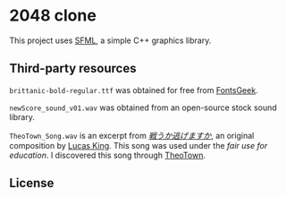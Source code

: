 # 2048 clone

This project uses [SFML](https://www.sfml-dev.org/), a simple C++ graphics library.

## Third-party resources

`brittanic-bold-regular.ttf` was obtained for free from [FontsGeek](https://fontsgeek.com/fonts/Britannic-Bold-Regular).

`newScore_sound_v01.wav` was obtained from an open-source stock sound library.

`TheoTown_Song.wav` is an excerpt from [*戦うか逃げますか*](https://www.youtube.com/watch?v=D2hi0Vzb2fw), an original composition by [Lucas King](https://www.youtube.com/user/LucasKingPiano/featured). This song was used under the *fair use for education*. I discovered this song through [TheoTown](https://hi.theotown.com/).

## License


